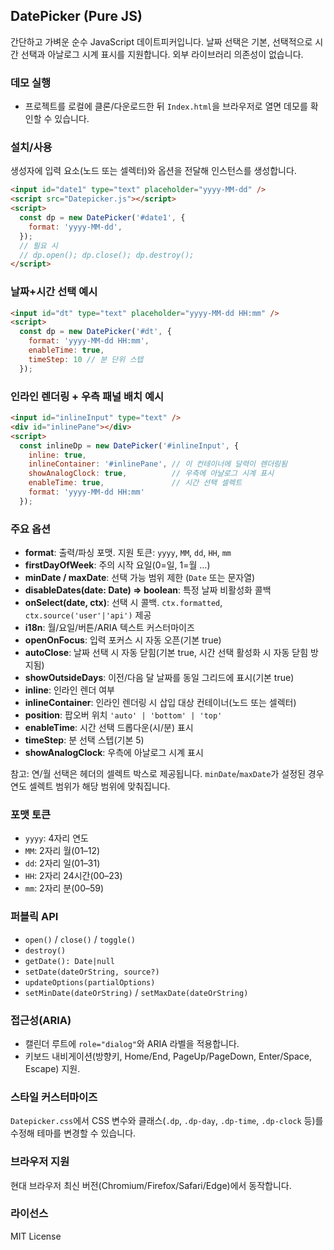 ## DatePicker (Pure JS)

간단하고 가벼운 순수 JavaScript 데이트피커입니다. 날짜 선택은 기본, 선택적으로 시간 선택과 아날로그 시계 표시를 지원합니다. 외부 라이브러리 의존성이 없습니다.

### 데모 실행
- 프로젝트를 로컬에 클론/다운로드한 뒤 `Index.html`을 브라우저로 열면 데모를 확인할 수 있습니다.

### 설치/사용
생성자에 입력 요소(노드 또는 셀렉터)와 옵션을 전달해 인스턴스를 생성합니다.

```html
<input id="date1" type="text" placeholder="yyyy-MM-dd" />
<script src="Datepicker.js"></script>
<script>
  const dp = new DatePicker('#date1', {
    format: 'yyyy-MM-dd',
  });
  // 필요 시
  // dp.open(); dp.close(); dp.destroy();
</script>
```

### 날짜+시간 선택 예시
```html
<input id="dt" type="text" placeholder="yyyy-MM-dd HH:mm" />
<script>
  const dp = new DatePicker('#dt', {
    format: 'yyyy-MM-dd HH:mm',
    enableTime: true,
    timeStep: 10 // 분 단위 스텝
  });
```

### 인라인 렌더링 + 우측 패널 배치 예시
```html
<input id="inlineInput" type="text" />
<div id="inlinePane"></div>
<script>
  const inlineDp = new DatePicker('#inlineInput', {
    inline: true,
    inlineContainer: '#inlinePane', // 이 컨테이너에 달력이 렌더링됨
    showAnalogClock: true,          // 우측에 아날로그 시계 표시
    enableTime: true,               // 시간 선택 셀렉트
    format: 'yyyy-MM-dd HH:mm'
  });
```

### 주요 옵션
- **format**: 출력/파싱 포맷. 지원 토큰: `yyyy`, `MM`, `dd`, `HH`, `mm`
- **firstDayOfWeek**: 주의 시작 요일(0=일, 1=월 …)
- **minDate / maxDate**: 선택 가능 범위 제한 (`Date` 또는 문자열)
- **disableDates(date: Date) => boolean**: 특정 날짜 비활성화 콜백
- **onSelect(date, ctx)**: 선택 시 콜백. `ctx.formatted`, `ctx.source('user'|'api')` 제공
- **i18n**: 월/요일/버튼/ARIA 텍스트 커스터마이즈
- **openOnFocus**: 입력 포커스 시 자동 오픈(기본 true)
- **autoClose**: 날짜 선택 시 자동 닫힘(기본 true, 시간 선택 활성화 시 자동 닫힘 방지됨)
- **showOutsideDays**: 이전/다음 달 날짜를 동일 그리드에 표시(기본 true)
- **inline**: 인라인 렌더 여부
- **inlineContainer**: 인라인 렌더링 시 삽입 대상 컨테이너(노드 또는 셀렉터)
- **position**: 팝오버 위치 `'auto' | 'bottom' | 'top'`
- **enableTime**: 시간 선택 드롭다운(시/분) 표시
- **timeStep**: 분 선택 스텝(기본 5)
- **showAnalogClock**: 우측에 아날로그 시계 표시

참고: 연/월 선택은 헤더의 셀렉트 박스로 제공됩니다. `minDate`/`maxDate`가 설정된 경우 연도 셀렉트 범위가 해당 범위에 맞춰집니다.

### 포맷 토큰
- `yyyy`: 4자리 연도
- `MM`: 2자리 월(01–12)
- `dd`: 2자리 일(01–31)
- `HH`: 2자리 24시간(00–23)
- `mm`: 2자리 분(00–59)

### 퍼블릭 API
- `open()` / `close()` / `toggle()`
- `destroy()`
- `getDate(): Date|null`
- `setDate(dateOrString, source?)`
- `updateOptions(partialOptions)`
- `setMinDate(dateOrString)` / `setMaxDate(dateOrString)`

### 접근성(ARIA)
- 캘린더 루트에 `role="dialog"`와 ARIA 라벨을 적용합니다.
- 키보드 내비게이션(방향키, Home/End, PageUp/PageDown, Enter/Space, Escape) 지원.

### 스타일 커스터마이즈
`Datepicker.css`에서 CSS 변수와 클래스(`.dp`, `.dp-day`, `.dp-time`, `.dp-clock` 등)를 수정해 테마를 변경할 수 있습니다.

### 브라우저 지원
현대 브라우저 최신 버전(Chromium/Firefox/Safari/Edge)에서 동작합니다.

### 라이선스
MIT License


